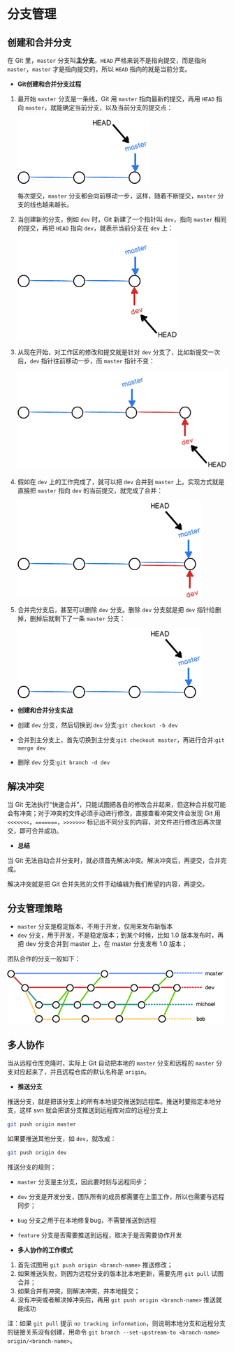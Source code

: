 # 分支管理

## 创建和合并分支

在 Git 里，`master` 分支叫**主分支**。`HEAD` 严格来说不是指向提交，而是指向 `master`，`master` 才是指向提交的，所以 `HEAD` 指向的就是当前分支。

- **Git创建和合并分支过程**

1. 最开始 `master` 分支是一条线，Git 用 `master` 指向最新的提交，再用 `HEAD` 指向 `master`，就能确定当前分支，以及当前分支的提交点：
   
    ![Git分支使用](./images/Git_分支1.png)
    
    每次提交，`master` 分支都会向前移动一步，这样，随着不断提交，`master` 分支的线也越来越长。

2. 当创建新的分支，例如 `dev` 时，Git 新建了一个指针叫 `dev`，指向 `master` 相同的提交，再把 `HEAD` 指向 `dev`，就表示当前分支在 `dev` 上：
    
    ![Git分支使用](./images/Git_分支2.png)

3. 从现在开始，对工作区的修改和提交就是针对 `dev` 分支了，比如新提交一次后，`dev` 指针往前移动一步，而 `master` 指针不变：
    
    ![Git分支使用](./images/Git_分支3.png)

4. 假如在 `dev` 上的工作完成了，就可以把 `dev` 合并到 `master` 上。实现方式就是直接把 `master` 指向 `dev` 的当前提交，就完成了合并：
    
    ![Git分支使用](./images/Git_分支4.png)

5. 合并完分支后，甚至可以删除 `dev` 分支。删除 `dev` 分支就是把 `dev` 指针给删掉，删掉后就剩下了一条 `master` 分支：
    
    ![Git分支使用](./images/Git_分支5.png)

- **创建和合并分支实战**

- 创建 `dev` 分支，然后切换到 `dev` 分支:`git checkout -b dev`
- 合并到主分支上，首先切换到主分支:`git checkout master`，再进行合并:`git merge dev`
- 删除 `dev` 分支:`git branch -d dev`

## 解决冲突

当 Git 无法执行“快速合并”，只能试图把各自的修改合并起来，但这种合并就可能会有冲突；对于冲突的文件必须手动进行修改，直接查看冲突文件会发现 Git 用 `<<<<<<<`，`=======`，`>>>>>>>` 标记出不同分支的内容，对文件进行修改后再次提交，即可合并成功。

- **总结**

当 Git 无法自动合并分支时，就必须首先解决冲突。解决冲突后，再提交，合并完成。

解决冲突就是把 Git 合并失败的文件手动编辑为我们希望的内容，再提交。

## 分支管理策略

- `master` 分支是稳定版本，不用于开发，仅用来发布新版本
- `dev` 分支，用于开发，不是稳定版本；到某个时候，比如 1.0 版本发布时，再把 dev 分支合并到 master 上，在 master 分支发布 1.0 版本；

团队合作的分支一般如下：

![Git分支策略](./images/Git_分支策略.png)

## 多人协作

当从远程仓库克隆时，实际上 Git 自动把本地的 `master` 分支和远程的 `master` 分支对应起来了，并且远程仓库的默认名称是 `origin`。

- **推送分支**

推送分支，就是把该分支上的所有本地提交推送到远程库。推送时要指定本地分支，这样 svn 就会把该分支推送到远程库对应的远程分支上

```bash
git push origin master
```

如果要推送其他分支，如 `dev`，就改成：

```bash
git push origin dev
```

推送分支的规则：
- `master` 分支是主分支，因此要时刻与远程同步；
- `dev` 分支是开发分支，团队所有的成员都需要在上面工作，所以也需要与远程同步；
- `bug` 分支之用于在本地修复bug，不需要推送到远程
- `feature` 分支是否需要推送到远程，取决于是否需要协作开发

- **多人协作的工作模式**

1. 首先试图用 `git push origin <branch-name>` 推送修改；
2. 如果推送失败，则因为远程分支的版本比本地更新，需要先用 `git pull` 试图合并；
3. 如果合并有冲突，则解决冲突，并本地提交；
4. 没有冲突或者解决掉冲突后，再用 `git push origin <branch-name>` 推送就能成功

注：如果 `git pull` 提示 `no tracking information`，则说明本地分支和远程分支的链接关系没有创建，用命令 `git branch --set-upstream-to <branch-name> origin/<branch-name>`。